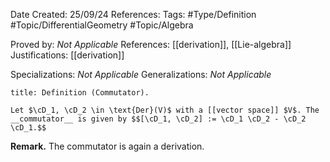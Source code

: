<div class="topSpace"></div>

Date Created: 25/09/24
References: 
Tags: #Type/Definition #Topic/DifferentialGeometry #Topic/Algebra

Proved by: <i>Not Applicable</i>
References: [[derivation]], [[Lie-algebra]]
Justifications: [[derivation]]

Specializations: <i>Not Applicable</i>
Generalizations: <i>Not Applicable</i>

``` ad-Definition
title: Definition (Commutator).

Let $\cD_1, \cD_2 \in \text{Der}(V)$ with a [[vector space]] $V$. The __commutator__ is given by $$[\cD_1, \cD_2] := \cD_1 \cD_2 - \cD_2 \cD_1.$$

```
**Remark.**
The commutator is again a derivation.
